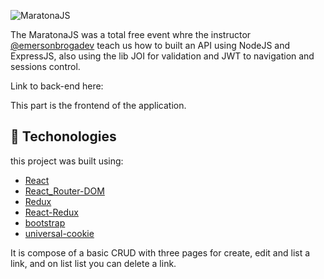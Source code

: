![MaratonaJS](http://s3.emerson.link/prints/2020-07-05-074937-06n3n.png)

The MaratonaJS was a total free event whre the instructor [@emersonbrogadev](https://www.instagram.com/emersonbrogadev/)
teach us how to built an API using NodeJS and ExpressJS, also using the lib JOI for validation and JWT to navigation and sessions control.

Link to back-end here:

This part is the frontend of the application.

## 🚀 Techonologies

this project was built using:


- [React](https://reactjs.org)
- [React_Router-DOM](https://reactrouter.com/web/guides/quick-start)
- [Redux](https://redux.js.org/)
- [React-Redux](https://react-redux.js.org/)
- [bootstrap](https://getbootstrap.com/)
- [universal-cookie](https://github.com/reactivestack/cookies/tree/master/packages/universal-cookie)

It is compose of a basic CRUD with three pages for create, edit and list a link, and on list list you can delete a link.